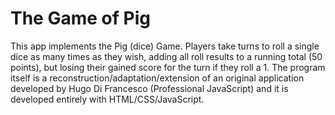 # The Game of Pig

This app implements the Pig (dice) Game. Players take turns to roll a single dice as many times as they wish, adding all roll results to a running total (50 points), but losing their gained score for the turn if they roll a 1. The program itself is a reconstruction/adaptation/extension of an original application developed by Hugo Di Francesco (Professional JavaScript) and it is developed entirely with HTML/CSS/JavaScript.
